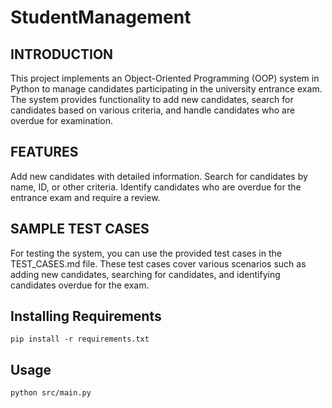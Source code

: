 # StudentManagement

## INTRODUCTION
This project implements an Object-Oriented Programming (OOP) system in Python to manage candidates participating in the university entrance exam. 
The system provides functionality to add new candidates, search for candidates based on various criteria, and handle candidates who are overdue for examination.

## FEATURES
Add new candidates with detailed information.
Search for candidates by name, ID, or other criteria.
Identify candidates who are overdue for the entrance exam and require a review.

## SAMPLE TEST CASES
For testing the system, you can use the provided test cases in the TEST_CASES.md file. 
These test cases cover various scenarios such as adding new candidates, searching for candidates, and identifying candidates overdue for the exam.

## Installing Requirements

```pip
pip install -r requirements.txt
```

## Usage

```sh
python src/main.py
```